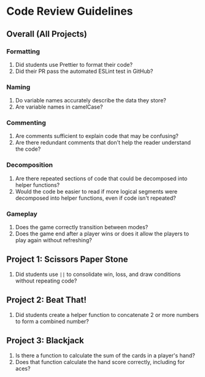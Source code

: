 # Code Review Guidelines

## Overall \(All Projects\)

### Formatting

1. Did students use Prettier to format their code?
2. Did their PR pass the automated ESLint test in GitHub?

### Naming

1. Do variable names accurately describe the data they store?
2. Are variable names in camelCase?

### Commenting

1. Are comments sufficient to explain code that may be confusing?
2. Are there redundant comments that don't help the reader understand the code?

### Decomposition

1. Are there repeated sections of code that could be decomposed into helper functions?
2. Would the code be easier to read if more logical segments were decomposed into helper functions, even if code isn't repeated?

### Gameplay

1. Does the game correctly transition between modes?
2. Does the game end after a player wins or does it allow the players to play again without refreshing?

## Project 1: Scissors Paper Stone

1. Did students use `||` to consolidate win, loss, and draw conditions without repeating code?

## Project 2: Beat That!

1. Did students create a helper function to concatenate 2 or more numbers to form a combined number?

## Project 3: Blackjack

1. Is there a function to calculate the sum of the cards in a player's hand?
2. Does that function calculate the hand score correctly, including for aces?

